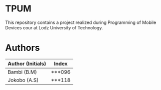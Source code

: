 # TPUM
This repository contains a project realized during Programming of Mobile Devices cour at Lodz University of Technology.

# Authors
| Author (Initials)  | Index |
| ------------- | ------------- |
| Bambi (B.M)  | \*\*\*096  |
| Jokobo (A.S)  | \*\*\*118  |
